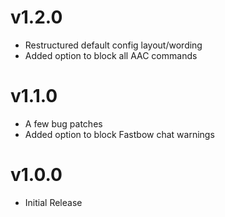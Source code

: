 # v1.2.0
- Restructured default config layout/wording
- Added option to block all AAC commands

# v1.1.0
- A few bug patches
- Added option to block Fastbow chat warnings

# v1.0.0
- Initial Release
